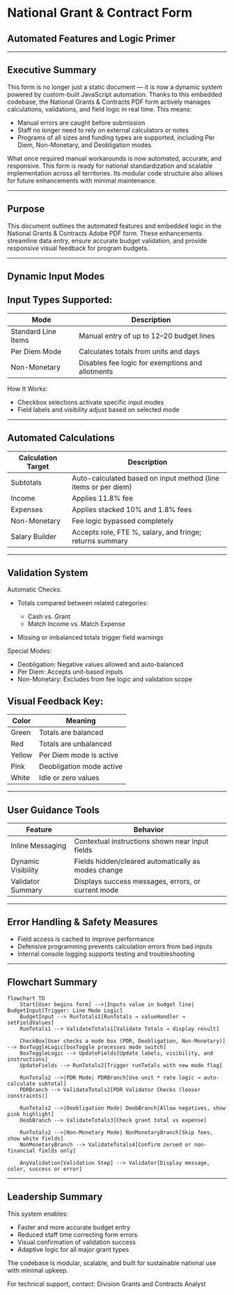 # National Grant & Contract Form

## Automated Features and Logic Primer

---

## Executive Summary

This form is no longer just a static document — it is now a dynamic system powered by custom-built JavaScript automation. Thanks to this embedded codebase, the National Grants & Contracts PDF form actively manages calculations, validations, and field logic in real time. This means:

* Manual errors are caught before submission
* Staff no longer need to rely on external calculators or notes
* Programs of all sizes and funding types are supported, including Per Diem, Non-Monetary, and Deobligation modes

What once required manual workarounds is now automated, accurate, and responsive. This form is ready for national standardization and scalable implementation across all territories. Its modular code structure also allows for future enhancements with minimal maintenance.

---

## Purpose

This document outlines the automated features and embedded logic in the National Grants & Contracts Adobe PDF form. These enhancements streamline data entry, ensure accurate budget validation, and provide responsive visual feedback for program budgets.

---

## Dynamic Input Modes

## Input Types Supported:

| Mode                | Description                                      |
| ------------------- | ------------------------------------------------ |
| Standard Line Items | Manual entry of up to 12–20 budget lines         |
| Per Diem Mode       | Calculates totals from units and days            |
| Non-Monetary        | Disables fee logic for exemptions and allotments |

How It Works:

* Checkbox selections activate specific input modes
* Field labels and visibility adjust based on selected mode

---

## Automated Calculations

| Calculation Target | Description                                                    |
| ------------------ | -------------------------------------------------------------- |
| Subtotals          | Auto-calculated based on input method (line items or per diem) |
| Income             | Applies 11.8% fee                                              |
| Expenses           | Applies stacked 10% and 1.8% fees                              |
| Non-Monetary       | Fee logic bypassed completely                                  |
| Salary Builder     | Accepts role, FTE %, salary, and fringe; returns summary       |

---

## Validation System

Automatic Checks:

* Totals compared between related categories:

  * Cash vs. Grant
  * Match Income vs. Match Expense
* Missing or imbalanced totals trigger field warnings

Special Modes:

* Deobligation: Negative values allowed and auto-balanced
* Per Diem: Accepts unit-based inputs
* Non-Monetary: Excludes from fee logic and validation scope

## Visual Feedback Key:

| Color  | Meaning                  |
| ------ | ------------------------ |
| Green  | Totals are balanced      |
| Red    | Totals are unbalanced    |
| Yellow | Per Diem mode is active  |
| Pink   | Deobligation mode active |
| White  | Idle or zero values      |

---

## User Guidance Tools

| Feature            | Behavior                                            |
| ------------------ | --------------------------------------------------- |
| Inline Messaging   | Contextual instructions shown near input fields     |
| Dynamic Visibility | Fields hidden/cleared automatically as modes change |
| Validator Summary  | Displays success messages, errors, or current mode  |

---

## Error Handling & Safety Measures

* Field access is cached to improve performance
* Defensive programming prevents calculation errors from bad inputs
* Internal console logging supports testing and troubleshooting

---

## Flowchart Summary

```mermaid
flowchart TD
    Start[User begins form] -->|Inputs value in budget line| BudgetInput[Trigger: Line Mode Logic]
    BudgetInput --> RunTotals1[RunTotals → valueHandler → setFieldValues]
    RunTotals1 --> ValidateTotals1[Validate Totals → display result]

    CheckBox[User checks a mode box (PDR, Deobligation, Non-Monetary)] --> BoxToggleLogic[boxToggle processes mode switch]
    BoxToggleLogic --> UpdateFields[Update labels, visibility, and instructions]
    UpdateFields --> RunTotals2[Trigger runTotals with new mode flag]

    RunTotals2 -->|PDR Mode| PDRBranch[Use unit * rate logic → auto-calculate subtotal]
    PDRBranch --> ValidateTotals2[PDR Validator Checks (looser constraints)]

    RunTotals2 -->|Deobligation Mode| DeobBranch[Allow negatives, show pink highlight]
    DeobBranch --> ValidateTotals3[Check grant total vs expense]

    RunTotals2 -->|Non-Monetary Mode| NonMonetaryBranch[Skip fees, show white fields]
    NonMonetaryBranch --> ValidateTotals4[Confirm zeroed or non-financial fields only]

    AnyValidation[Validation Step] --> Validator[Display message, color, success or error]
```

---

## Leadership Summary

This system enables:

* Faster and more accurate budget entry
* Reduced staff time correcting form errors
* Visual confirmation of validation success
* Adaptive logic for all major grant types

The codebase is modular, scalable, and built for sustainable national use with minimal upkeep.

For technical support, contact: Division Grants and Contracts Analyst
